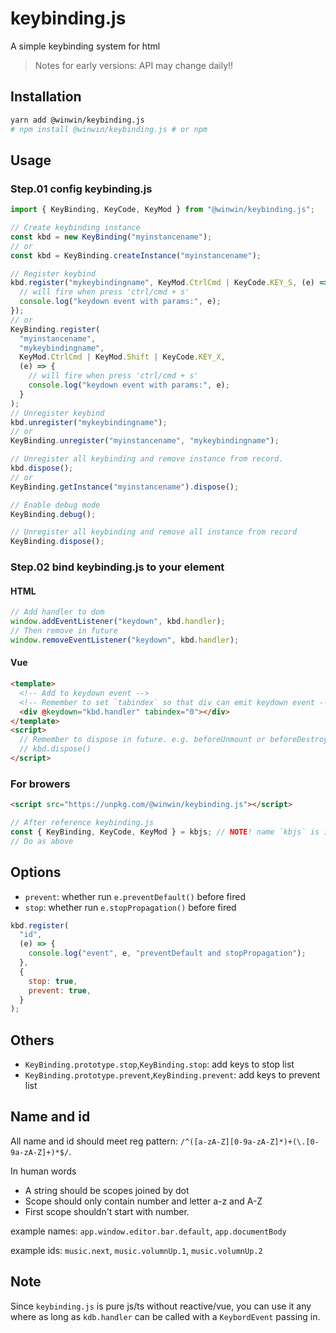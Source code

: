 # keybinding.js

A simple keybinding system for html

> Notes for early versions:
> API may change daily!!

## Installation

```bash
yarn add @winwin/keybinding.js
# npm install @winwin/keybinding.js # or npm
```

## Usage

### Step.01 config keybinding.js

```js
import { KeyBinding, KeyCode, KeyMod } from "@winwin/keybinding.js";

// Create keybinding instance
const kbd = new KeyBinding("myinstancename");
// or
const kbd = KeyBinding.createInstance("myinstancename");

// Register keybind
kbd.register("mykeybindingname", KeyMod.CtrlCmd | KeyCode.KEY_S, (e) => {
  // will fire when press 'ctrl/cmd + s'
  console.log("keydown event with params:", e);
});
// or
KeyBinding.register(
  "myinstancename",
  "mykeybindingname",
  KeyMod.CtrlCmd | KeyMod.Shift | KeyCode.KEY_X,
  (e) => {
    // will fire when press 'ctrl/cmd + s'
    console.log("keydown event with params:", e);
  }
);
// Unregister keybind
kbd.unregister("mykeybindingname");
// or
KeyBinding.unregister("myinstancename", "mykeybindingname");

// Unregister all keybinding and remove instance from record.
kbd.dispose();
// or
KeyBinding.getInstance("myinstancename").dispose();

// Enable debug mode
KeyBinding.debug();

// Unregister all keybinding and remove all instance from record
KeyBinding.dispose();
```

### Step.02 bind keybinding.js to your element

#### HTML

```js
// Add handler to dom
window.addEventListener("keydown", kbd.handler);
// Then remove in future
window.removeEventListener("keydown", kbd.handler);
```

#### Vue

```html
<template>
  <!-- Add to keydown event -->
  <!-- Remember to set `tabindex` so that div can emit keydown event -->
  <div @keydown="kbd.handler" tabindex="0"></div>
</template>
<script>
  // Remember to dispose in future. e.g. beforeUnmount or beforeDestroy
  // kbd.dispose()
</script>
```

### For browers

```html
<script src="https://unpkg.com/@winwin/keybinding.js"></script>
```

```js
// After reference keybinding.js
const { KeyBinding, KeyCode, KeyMod } = kbjs; // NOTE! name `kbjs` is important
// Do as above
```

## Options

- `prevent`: whether run `e.preventDefault()` before fired
- `stop`: whether run `e.stopPropagation()` before fired

```js
kbd.register(
  "id",
  (e) => {
    console.log("event", e, "preventDefault and stopPropagation");
  },
  {
    stop: true,
    prevent: true,
  }
);
```

## Others

- `KeyBinding.prototype.stop`,`KeyBinding.stop`: add keys to stop list
- `KeyBinding.prototype.prevent`,`KeyBinding.prevent`: add keys to prevent list

## Name and id

All name and id should meet reg pattern: `/^([a-zA-Z][0-9a-zA-Z]*)+(\.[0-9a-zA-Z]+)*$/`.

In human words

- A string should be scopes joined by dot
- Scope should only contain number and letter a-z and A-Z
- First scope shouldn't start with number.

example names: `app.window.editor.bar.default`, `app.documentBody`

example ids: `music.next`, `music.volumnUp.1`, `music.volumnUp.2`

## Note

Since `keybinding.js` is pure js/ts without reactive/vue, you can use it any where as long as `kdb.handler` can be called with a `KeybordEvent` passing in.
